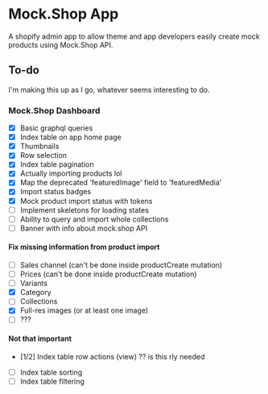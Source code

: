 # Mock.Shop App

A shopify admin app to allow theme and app developers easily create mock products using Mock.Shop API.

## To-do

I'm making this up as I go, whatever seems interesting to do.

### Mock.Shop Dashboard

- [x] Basic graphql queries
- [x] Index table on app home page
- [x] Thumbnails
- [x] Row selection
- [x] Index table pagination
- [x] Actually importing products lol
- [x] Map the deprecated 'featuredImage' field to 'featuredMedia'
- [x] Import status badges
- [x] Mock product import status with tokens
- [ ] Implement skeletons for loading states
- [ ] Ability to query and import whole collections
- [ ] Banner with info about mock.shop API

#### Fix missing information from product import

- [ ] Sales channel (can't be done inside productCreate mutation)
- [ ] Prices (can't be done inside productCreate mutation)
- [ ] Variants
- [x] Category
- [ ] Collections
- [x] Full-res images (or at least one image)
- [ ] ???

#### Not that important

- [1/2] Index table row actions (view) ?? is this rly needed
- [ ] Index table sorting
- [ ] Index table filtering
